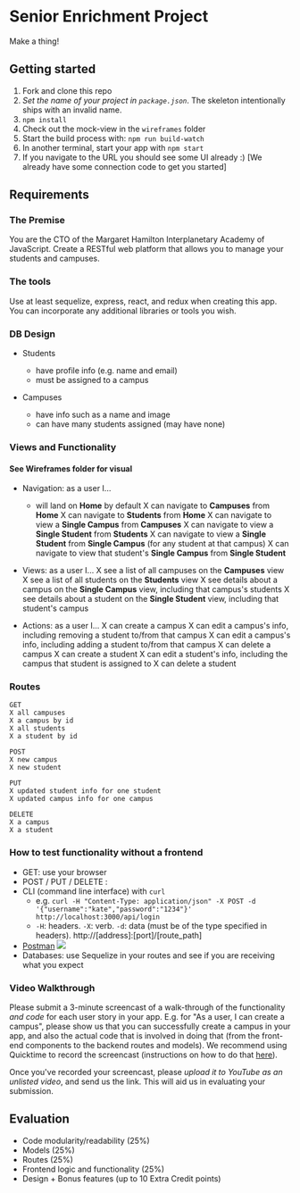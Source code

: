# Senior Enrichment Project

Make a thing!

## Getting started

1. Fork and clone this repo
2. *Set the name of your project in `package.json`*. The skeleton intentionally ships with an invalid name.
3. `npm install`
4. Check out the mock-view in the `wireframes` folder
5. Start the build process with: `npm run build-watch`
6. In another terminal, start your app with `npm start`
7. If you navigate to the URL you should see some UI already :) [We already have some connection code to get you started]

## Requirements

### The Premise

You are the CTO of the Margaret Hamilton Interplanetary Academy of JavaScript. Create a RESTful web platform that allows you to manage your students and campuses.

### The tools

Use at least sequelize, express, react, and redux when creating this app. You can incorporate any additional libraries or tools you wish.

### DB Design

- Students
  * have profile info (e.g. name and email)
  * must be assigned to a campus

- Campuses
  * have info such as a name and image
  * can have many students assigned (may have none)

### Views and Functionality
#### See Wireframes folder for visual

- Navigation: as a user I...
  * will land on **Home** by default
  X can navigate to **Campuses** from **Home**
  X can navigate to **Students** from **Home**
  X can navigate to view a **Single Campus** from **Campuses**
  X can navigate to view a **Single Student** from **Students**
  X can navigate to view a **Single Student** from **Single Campus** (for any student at that campus)
  X can navigate to view that student's **Single Campus** from **Single Student**

- Views: as a user I...
  X see a list of all campuses on the **Campuses** view
  X see a list of all students on the **Students** view
  X see details about a campus on the **Single Campus** view, including that campus's students
  X see details about a student on the **Single Student** view, including that student's campus

- Actions: as a user I...
  X can create a campus
  X can edit a campus's info, including removing a student to/from that campus
  X can edit a campus's info, including adding a student to/from that campus
  X can delete a campus
  X can create a student
  X can edit a student's info, including the campus that student is assigned to
  X can delete a student

### Routes

```
GET
X all campuses
X a campus by id
X all students
X a student by id
```

```
POST
X new campus
X new student
```

```
PUT
X updated student info for one student
X updated campus info for one campus
```

```
DELETE
X a campus
X a student
```

### How to test functionality without a frontend
- GET: use your browser
- POST / PUT / DELETE : 
 - CLI (command line interface) with `curl`
   - e.g. `curl -H "Content-Type: application/json" -X POST -d '{"username":"kate","password":"1234"}' http://localhost:3000/api/login`
   - `-H`: headers. `-X`: verb. `-d`: data (must be of the type specified in headers). http://[address]:[port]/[route_path]
 - [Postman](https://www.getpostman.com/)
   ![](https://www.dropbox.com/s/4fk3b90cd0i1a5y/postman_post.png?raw=true)
- Databases: use Sequelize in your routes and see if you are receiving what you expect

### Video Walkthrough
Please submit a 3-minute screencast of a walk-through of the functionality *and code* for each user story in your app. E.g. for "As a user, I can create a campus", please show us that you can successfully create a campus in your app, and also the actual code that is involved in doing that (from the front-end components to the backend routes and models). We recommend using Quicktime to record the screencast (instructions on how to do that [here](https://support.apple.com/kb/PH5882?locale=en_US&viewlocale=en_US)).

Once you've recorded your screencast, please *upload it to YouTube as an unlisted video*, and send us the link. This will aid us in evaluating your submission.

## Evaluation

- Code modularity/readability (25%)
- Models (25%)
- Routes (25%)
- Frontend logic and functionality (25%)
- Design + Bonus features (up to 10 Extra Credit points)

